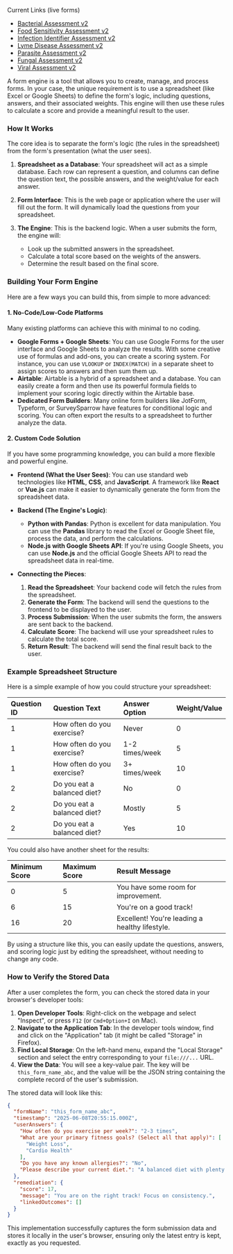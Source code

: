 Current Links (live forms)

  * [Bacterial Assessment v2](https://my-holistic-map.github.io/intake-forms-base/index.html?form=dysbiosis_bacteria_assessment_v2)
  * [Food Sensitivity Assessment v2](https://my-holistic-map.github.io/intake-forms-base/index.html?form=food_sensativity_assessment_v2)
  * [Infection Identifier Assessment v2](https://my-holistic-map.github.io/intake-forms-base/index.html?form=dysbiosis_infection_identifier_assessment_v2)
  * [Lyme Disease Assessment v2](https://my-holistic-map.github.io/intake-forms-base/index.html?form=dysbiosis_lyme_disease_assessment_v2)
  * [Parasite Assessment v2](https://my-holistic-map.github.io/intake-forms-base/index.html?form=dysbiosis_parasite_assessment_v2)
  * [Fungal Assessment v2](https://my-holistic-map.github.io/intake-forms-base/index.html?form=dysbiosis_fungal_assessment_v1)
  * [Viral Assessment v2](https://my-holistic-map.github.io/intake-forms-base/index.html?form=dysbiosis_viral_assessment_v2)

A form engine is a tool that allows you to create, manage, and process forms. In your case, the unique requirement is to use a spreadsheet (like Excel or Google Sheets) to define the form's logic, including questions, answers, and their associated weights. This engine will then use these rules to calculate a score and provide a meaningful result to the user.

### **How It Works**

The core idea is to separate the form's logic (the rules in the spreadsheet) from the form's presentation (what the user sees).

1.  **Spreadsheet as a Database**: Your spreadsheet will act as a simple database. Each row can represent a question, and columns can define the question text, the possible answers, and the weight/value for each answer.

2.  **Form Interface**: This is the web page or application where the user will fill out the form. It will dynamically load the questions from your spreadsheet.

3.  **The Engine**: This is the backend logic. When a user submits the form, the engine will:
    * Look up the submitted answers in the spreadsheet.
    * Calculate a total score based on the weights of the answers.
    * Determine the result based on the final score.

### **Building Your Form Engine**

Here are a few ways you can build this, from simple to more advanced:

#### **1. No-Code/Low-Code Platforms**

Many existing platforms can achieve this with minimal to no coding.

* **Google Forms + Google Sheets**: You can use Google Forms for the user interface and Google Sheets to analyze the results. With some creative use of formulas and add-ons, you can create a scoring system. For instance, you can use `VLOOKUP` or `INDEX(MATCH)` in a separate sheet to assign scores to answers and then sum them up.
* **Airtable**: Airtable is a hybrid of a spreadsheet and a database. You can easily create a form and then use its powerful formula fields to implement your scoring logic directly within the Airtable base.
* **Dedicated Form Builders**: Many online form builders like JotForm, Typeform, or SurveySparrow have features for conditional logic and scoring. You can often export the results to a spreadsheet to further analyze the data.

#### **2. Custom Code Solution**

If you have some programming knowledge, you can build a more flexible and powerful engine.

* **Frontend (What the User Sees)**: You can use standard web technologies like **HTML**, **CSS**, and **JavaScript**. A framework like **React** or **Vue.js** can make it easier to dynamically generate the form from the spreadsheet data.

* **Backend (The Engine's Logic)**:
    * **Python with Pandas**: Python is excellent for data manipulation. You can use the **Pandas** library to read the Excel or Google Sheet file, process the data, and perform the calculations.
    * **Node.js with Google Sheets API**: If you're using Google Sheets, you can use **Node.js** and the official Google Sheets API to read the spreadsheet data in real-time.

* **Connecting the Pieces**:
    1.  **Read the Spreadsheet**: Your backend code will fetch the rules from the spreadsheet.
    2.  **Generate the Form**: The backend will send the questions to the frontend to be displayed to the user.
    3.  **Process Submission**: When the user submits the form, the answers are sent back to the backend.
    4.  **Calculate Score**: The backend will use your spreadsheet rules to calculate the total score.
    5.  **Return Result**: The backend will send the final result back to the user.

### **Example Spreadsheet Structure**

Here is a simple example of how you could structure your spreadsheet:

| Question ID | Question Text                                | Answer Option | Weight/Value |
| :---------- | :------------------------------------------- | :------------ | :----------- |
| 1           | How often do you exercise?                   | Never         | 0            |
| 1           | How often do you exercise?                   | 1-2 times/week| 5            |
| 1           | How often do you exercise?                   | 3+ times/week | 10           |
| 2           | Do you eat a balanced diet?                  | No            | 0            |
| 2           | Do you eat a balanced diet?                  | Mostly        | 5            |
| 2           | Do you eat a balanced diet?                  | Yes           | 10           |

You could also have another sheet for the results:

| Minimum Score | Maximum Score | Result Message                                   |
| :------------ | :------------ | :----------------------------------------------- |
| 0             | 5             | You have some room for improvement.              |
| 6             | 15            | You're on a good track!                          |
| 16            | 20            | Excellent! You're leading a healthy lifestyle.   |

By using a structure like this, you can easily update the questions, answers, and scoring logic just by editing the spreadsheet, without needing to change any code.

### **How to Verify the Stored Data**

After a user completes the form, you can check the stored data in your browser's developer tools:

1.  **Open Developer Tools**: Right-click on the webpage and select "Inspect", or press `F12` (or `Cmd+Option+I` on Mac).
2.  **Navigate to the Application Tab**: In the developer tools window, find and click on the "Application" tab (it might be called "Storage" in Firefox).
3.  **Find Local Storage**: On the left-hand menu, expand the "Local Storage" section and select the entry corresponding to your `file:///...` URL.
4.  **View the Data**: You will see a key-value pair. The key will be `this_form_name_abc`, and the value will be the JSON string containing the complete record of the user's submission.

The stored data will look like this:

```json
{
  "formName": "this_form_name_abc",
  "timestamp": "2025-06-08T20:55:15.000Z",
  "userAnswers": {
    "How often do you exercise per week?": "2-3 times",
    "What are your primary fitness goals? (Select all that apply)": [
      "Weight Loss",
      "Cardio Health"
    ],
    "Do you have any known allergies?": "No",
    "Please describe your current diet.": "A balanced diet with plenty of vegetables."
  },
  "remediation": {
    "score": 17,
    "message": "You are on the right track! Focus on consistency.",
    "linkedOutcomes": []
  }
}
```

This implementation successfully captures the form submission data and stores it locally in the user's browser, ensuring only the latest entry is kept, exactly as you requested.
